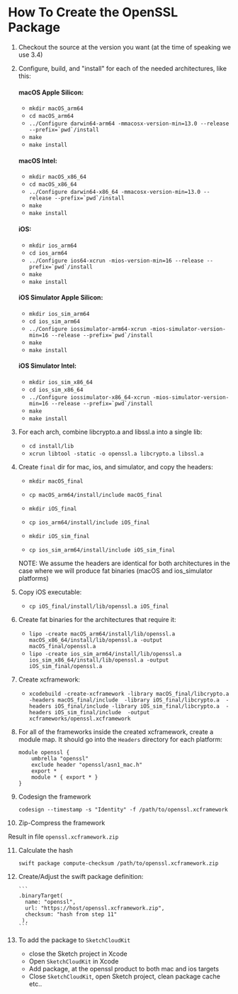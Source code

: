# How To Create the OpenSSL Package

1. Checkout the source at the version you want (at the time of speaking we use 3.4)
2. Configure, build, and "install" for each of the needed architectures, like this:

    #### macOS Apple Silicon:
    
    - `mkdir macOS_arm64`
    - `cd macOS_arm64 `
    - ``../Configure darwin64-arm64 -mmacosx-version-min=13.0 --release --prefix=`pwd`/install``
    - `make`
    - `make install`


    #### macOS Intel:

    - `mkdir macOS_x86_64`
    - `cd macOS_x86_64 `
    - ``../Configure darwin64-x86_64 -mmacosx-version-min=13.0 --release --prefix=`pwd`/install``
    - `make`
    - `make install`

    #### iOS:

    - `mkdir ios_arm64`
    - `cd ios_arm64 `
    - ``../Configure ios64-xcrun -mios-version-min=16 --release --prefix=`pwd`/install``
    - `make`
    - `make install`

    #### iOS Simulator Apple Silicon:

    - `mkdir ios_sim_arm64`
    - `cd ios_sim_arm64 `
    - ``../Configure iossimulator-arm64-xcrun -mios-simulator-version-min=16 --release --prefix=`pwd`/install``
    - `make`
    - `make install`

    #### iOS Simulator Intel:

    - `mkdir ios_sim_x86_64`
    - `cd ios_sim_x86_64 `
    - ``../Configure iossimulator-x86_64-xcrun -mios-simulator-version-min=16 --release --prefix=`pwd`/install``
    - `make`
    - `make install`

3. For each arch, combine libcrypto.a and libssl.a into a single lib:

   - `cd install/lib`
   - `xcrun libtool -static -o openssl.a libcrypto.a libssl.a`


4. Create `final` dir for mac, ios, and simulator, and copy the headers:
 
   - `mkdir macOS_final`
   - `cp macOS_arm64/install/include macOS_final`

   - `mkdir iOS_final`
   - `cp ios_arm64/install/include iOS_final`

   - `mkdir iOS_sim_final`
   - `cp ios_sim_arm64/install/include iOS_sim_final`

   NOTE: We assume the headers are identical for both architectures in the case where we will produce fat binaries (macOS and ios_simulator platforms)

5. Copy iOS executable:

   - `cp iOS_final/install/lib/openssl.a iOS_final`

6. Create fat binaries for the architectures that require it:

   - `lipo -create macOS_arm64/install/lib/openssl.a macOS_x86_64/install/lib/openssl.a -output macOS_final/openssl.a`
   - `lipo -create ios_sim_arm64/install/lib/openssl.a ios_sim_x86_64/install/lib/openssl.a -output iOS_sim_final/openssl.a`

7. Create xcframework:
   - `xcodebuild -create-xcframework -library macOS_final/libcrypto.a -headers macOS_final/include  -library iOS_final/libcrypto.a  -headers iOS_final/include -library iOS_sim_final/libcrypto.a  -headers iOS_sim_final/include  -output xcframeworks/openssl.xcframework`

8. For all of the frameworks inside the created xcframework, create a module map. It should go into the `Headers` directory for each platform:

	```
	module openssl {
   		umbrella "openssl"
  		exclude header "openssl/asn1_mac.h"
 	 	export *
  		module * { export * }
  	}
   ```

9. Codesign the framework

   `codesign --timestamp -s "Identity" -f /path/to/openssl.xcframework`
   
10. Zip-Compress the framework 

   Result in file `openssl.xcframework.zip`

11. Calculate the hash

	`swift package compute-checksum /path/to/openssl.xcframework.zip`
	
12. Create/Adjust the swift package definition:

		```
        .binaryTarget(
          name: "openssl",
          url: "https://host/openssl.xcframework.zip",
          checksum: "hash from step 11"
         ),
	    ```
    
13. To add the package to `SketchCloudKit`
 
     - close the Sketch project in Xcode
     - Open `SketchCloudKit` in Xcode
     - Add package, at the openssl product to both mac and ios targets
     - Close `SketchCloudKit`, open Sketch project, clean package cache etc..

